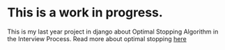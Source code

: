 # This is a work in progress.

This is my last year project in django about Optimal Stopping Algorithm in the Interview Process. 
Read more about optimal stopping [here](http://algorithmstoliveby.com/excerpt.html)
